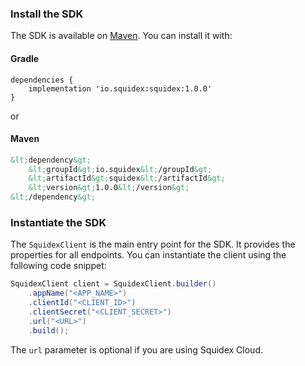 ### Install the SDK

The SDK is available on [Maven](https://mvnrepository.com/artifact/io.squidex/squidex). You can install it with:

#### Gradle

```
dependencies {
    implementation 'io.squidex:squidex:1.0.0'
}
```

or

#### Maven
```xml
&lt;dependency&gt;
    &lt;groupId&gt;io.squidex&lt;/groupId&gt;
    &lt;artifactId&gt;squidex&lt;/artifactId&gt;
    &lt;version&gt;1.0.0&lt;/version&gt;
&lt;/dependency&gt;
```

### Instantiate the SDK

The `SquidexClient` is the main entry point for the SDK. It provides the properties for all endpoints. You can instantiate the client using the following code snippet:

```java
SquidexClient client = SquidexClient.builder()
    .appName("<APP_NAME>")
    .clientId("<CLIENT_ID>")
    .clientSecret("<CLIENT_SECRET>")
    .url("<URL>")
    .build();
```

The `url` parameter is optional if you are using Squidex Cloud.